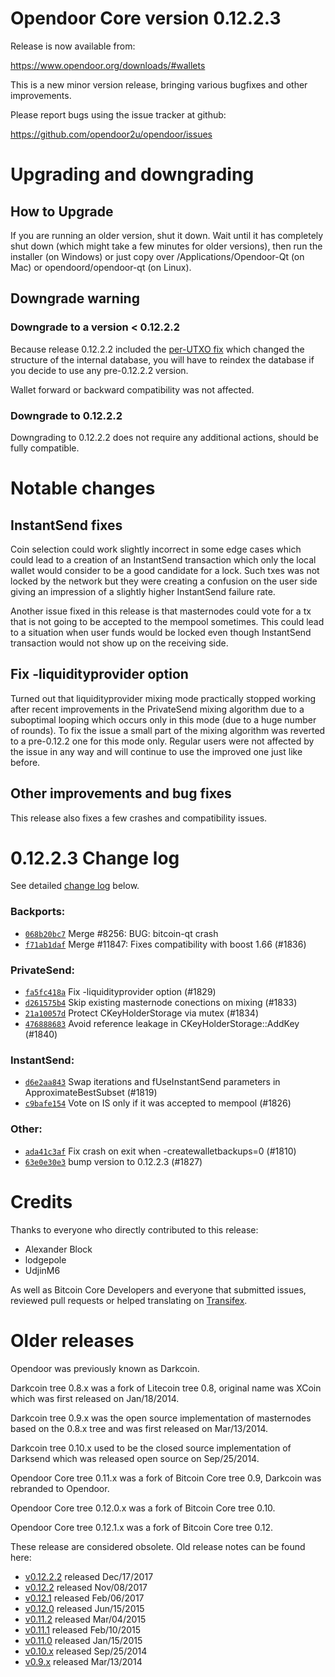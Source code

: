 Opendoor Core version 0.12.2.3
==========================

Release is now available from:

  <https://www.opendoor.org/downloads/#wallets>

This is a new minor version release, bringing various bugfixes and other
improvements.

Please report bugs using the issue tracker at github:

  <https://github.com/opendoor2u/opendoor/issues>


Upgrading and downgrading
=========================

How to Upgrade
--------------

If you are running an older version, shut it down. Wait until it has completely
shut down (which might take a few minutes for older versions), then run the
installer (on Windows) or just copy over /Applications/Opendoor-Qt (on Mac) or
opendoord/opendoor-qt (on Linux).

Downgrade warning
-----------------

### Downgrade to a version < 0.12.2.2

Because release 0.12.2.2 included the [per-UTXO fix](release-notes/opendoor/release-notes-0.12.2.2.md#per-utxo-fix)
which changed the structure of the internal database, you will have to reindex
the database if you decide to use any pre-0.12.2.2 version.

Wallet forward or backward compatibility was not affected.

### Downgrade to 0.12.2.2

Downgrading to 0.12.2.2 does not require any additional actions, should be
fully compatible.

Notable changes
===============

InstantSend fixes
-----------------

Coin selection could work slightly incorrect in some edge cases which could
lead to a creation of an InstantSend transaction which only the local wallet
would consider to be a good candidate for a lock. Such txes was not locked by
the network but they were creating a confusion on the user side giving an
impression of a slightly higher InstantSend failure rate.

Another issue fixed in this release is that masternodes could vote for a tx
that is not going to be accepted to the mempool sometimes. This could lead to
a situation when user funds would be locked even though InstantSend transaction
would not show up on the receiving side.

Fix -liquidityprovider option
-----------------------------

Turned out that liquidityprovider mixing mode practically stopped working after
recent improvements in the PrivateSend mixing algorithm due to a suboptimal
looping which occurs only in this mode (due to a huge number of rounds). To fix
the issue a small part of the mixing algorithm was reverted to a pre-0.12.2 one
for this mode only. Regular users were not affected by the issue in any way and
will continue to use the improved one just like before.

Other improvements and bug fixes
--------------------------------

This release also fixes a few crashes and compatibility issues.


0.12.2.3 Change log
===================

See detailed [change log](https://github.com/opendoor2u/opendoor/compare/v0.12.2.2...opendoorpay:v0.12.2.3) below.

### Backports:
- [`068b20bc7`](https://github.com/opendoor2u/opendoor/commit/068b20bc7) Merge #8256: BUG: bitcoin-qt crash
- [`f71ab1daf`](https://github.com/opendoor2u/opendoor/commit/f71ab1daf) Merge #11847: Fixes compatibility with boost 1.66 (#1836)

### PrivateSend:
- [`fa5fc418a`](https://github.com/opendoor2u/opendoor/commit/fa5fc418a) Fix -liquidityprovider option (#1829)
- [`d261575b4`](https://github.com/opendoor2u/opendoor/commit/d261575b4) Skip existing masternode conections on mixing (#1833)
- [`21a10057d`](https://github.com/opendoor2u/opendoor/commit/21a10057d) Protect CKeyHolderStorage via mutex (#1834)
- [`476888683`](https://github.com/opendoor2u/opendoor/commit/476888683) Avoid reference leakage in CKeyHolderStorage::AddKey (#1840)

### InstantSend:
- [`d6e2aa843`](https://github.com/opendoor2u/opendoor/commit/d6e2aa843) Swap iterations and fUseInstantSend parameters in ApproximateBestSubset (#1819)
- [`c9bafe154`](https://github.com/opendoor2u/opendoor/commit/c9bafe154) Vote on IS only if it was accepted to mempool (#1826)

### Other:
- [`ada41c3af`](https://github.com/opendoor2u/opendoor/commit/ada41c3af) Fix crash on exit when -createwalletbackups=0 (#1810)
- [`63e0e30e3`](https://github.com/opendoor2u/opendoor/commit/63e0e30e3) bump version to 0.12.2.3 (#1827)

Credits
=======

Thanks to everyone who directly contributed to this release:

- Alexander Block
- lodgepole
- UdjinM6

As well as Bitcoin Core Developers and everyone that submitted issues,
reviewed pull requests or helped translating on
[Transifex](https://www.transifex.com/projects/p/opendoor/).


Older releases
==============

Opendoor was previously known as Darkcoin.

Darkcoin tree 0.8.x was a fork of Litecoin tree 0.8, original name was XCoin
which was first released on Jan/18/2014.

Darkcoin tree 0.9.x was the open source implementation of masternodes based on
the 0.8.x tree and was first released on Mar/13/2014.

Darkcoin tree 0.10.x used to be the closed source implementation of Darksend
which was released open source on Sep/25/2014.

Opendoor Core tree 0.11.x was a fork of Bitcoin Core tree 0.9,
Darkcoin was rebranded to Opendoor.

Opendoor Core tree 0.12.0.x was a fork of Bitcoin Core tree 0.10.

Opendoor Core tree 0.12.1.x was a fork of Bitcoin Core tree 0.12.

These release are considered obsolete. Old release notes can be found here:

- [v0.12.2.2](release-notes/opendoor/release-notes-0.12.2.2.md) released Dec/17/2017
- [v0.12.2](release-notes/opendoor/release-notes-0.12.2.md) released Nov/08/2017
- [v0.12.1](release-notes/opendoor/release-notes-0.12.1.md) released Feb/06/2017
- [v0.12.0](release-notes/opendoor/release-notes-0.12.0.md) released Jun/15/2015
- [v0.11.2](release-notes/opendoor/release-notes-0.11.2.md) released Mar/04/2015
- [v0.11.1](release-notes/opendoor/release-notes-0.11.1.md) released Feb/10/2015
- [v0.11.0](release-notes/opendoor/release-notes-0.11.0.md) released Jan/15/2015
- [v0.10.x](release-notes/opendoor/release-notes-0.10.0.md) released Sep/25/2014
- [v0.9.x](release-notes/opendoor/release-notes-0.9.0.md) released Mar/13/2014

